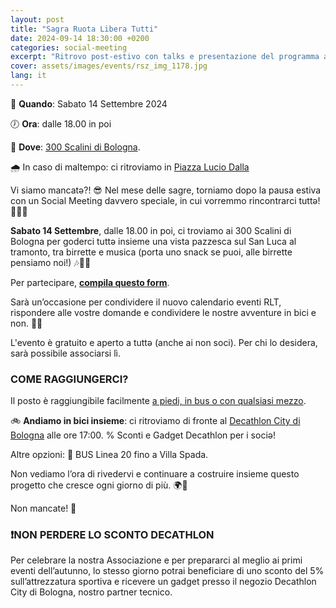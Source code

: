 ```yaml
---
layout: post
title: "Sagra Ruota Libera Tutti"
date: 2024-09-14 18:30:00 +0200
categories: social-meeting
excerpt: "Ritrovo post-estivo con talks e presentazione del programma autunno-inverno con immancabili birrette"
cover: assets/images/events/rsz_img_1178.jpg
lang: it
---
```


📅 **Quando**: Sabato 14 Settembre 2024  

🕖 **Ora**: dalle 18.00 in poi

📍 **Dove**: [300 Scalini di Bologna](https://maps.app.goo.gl/zp8ZmaThBqSk1G2x7?g_st=com.google.maps.preview.copy). 

🌧️ In caso di maltempo: ci ritroviamo in [Piazza Lucio Dalla](https://maps.app.goo.gl/7rDSvew1enoaCUsV8)


Vi siamo mancatə?! 😎 
Nel mese delle sagre, torniamo dopo la pausa estiva con un Social Meeting davvero speciale, in cui vorremmo rincontrarci tuttə!🌟🚴‍♂️

**Sabato 14 Settembre**, dalle 18.00 in poi, ci troviamo ai 300 Scalini di Bologna per goderci tuttə insieme una vista pazzesca sul San Luca al tramonto, tra birrette e musica (porta uno snack se puoi, alle birrette pensiamo noi!) 🎶🍻🌄

Per partecipare, **[compila questo form](https://docs.google.com/forms/d/e/1FAIpQLSf32-n53pra9sSuxHULHvjUgQemxAtqCcJxFjiVkVfvpLBG3Q/viewform?usp=sf_link)**.

Sarà un’occasione per condividere il nuovo calendario eventi RLT, rispondere alle vostre domande e condividere le nostre avventure in bici e non. 🚴✨

L'evento è gratuito e aperto a tuttə (anche ai non soci). Per chi lo desidera, sarà possibile associarsi lì.

### **COME RAGGIUNGERCI?**
Il posto è raggiungibile facilmente [a piedi, in bus o con qualsiasi mezzo](https://www.cappellacciamerenda.it/2021/05/18/raggiungere-i-300-scalini-di-bologna/). 

🚲 **Andiamo in bici insieme**: ci ritroviamo di fronte al [Decathlon City di Bologna](https://maps.app.goo.gl/MFLpUhvL8uzS73Mq7) alle ore 17:00. 
% Sconti e Gadget Decathlon per i sociə!

Altre opzioni: 🚎 BUS Linea 20 fino a Villa Spada.

Non vediamo l’ora di rivedervi e continuare a costruire insieme questo progetto che cresce ogni giorno di più. 🌍🫶

Non mancate! 🥳


### **❗️NON PERDERE LO SCONTO DECATHLON**
Per celebrare la nostra Associazione e per prepararci al meglio ai primi eventi dell’autunno, lo stesso giorno potrai beneficiare di uno sconto del 5% sull’attrezzatura sportiva e ricevere un gadget presso il negozio Decathlon City di Bologna, nostro partner tecnico.
